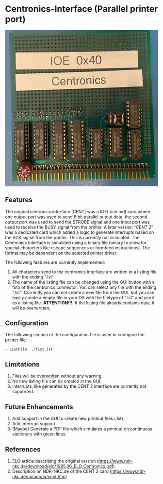 # Centronics-Interface (Parallel printer port)

![CENTRONICS-Interface](./CENTRONICS.png)

## Features
The original centronics interface (CENT) was a IOE(./ioe.md) card where one output port was used to send 8 bit parallel outout data, the second output port was used to send the STROBE signal and one input port was used to receive the BUSY signal from the printer.
A later version "CENT 2" was a dedicated card which added a logic to generate interrupts based on the ACK signal from the printer. This is currently not simulated.
The Centronics Interface is simulated using a binary file (binary to allow for special characters like escape sequences or formfeed instructions). The format may be dependent on the selected printer driver.

The following features are currently implemented:

1. All characters send to the centronics interface are written to a listing file with the ending ".lst".
2. The name of the listing file can be changed using the GUI button with a foto of the centronics connector. You can select any file with the ending ".lst". Currently you can not create a new file from the GUI, but you can easily create a empty file in your OS with the filetype of ".lst" and use it as a listing file. **ATTENTION!!!**: If the listing file already contains data, it will be overwritten, 

## Configuration

The following section of the configuration file is used to configure the printer file:

    - ListFile: ./list.lst

## Limitations

1. Files will be overwritten without any warning.
2. No new listing file can be created in the GUI.
3. Interrupts, like generated by the CENT 2 interface are currently not supported.

## Future Enhancements

1. Add support in the GUI to create new printout files (.lst).
2. Add interrupt support.
3. (Maybe) Generate a PDF file which simulates a printout on continuous stationery with green lines. 

## References

1. ELO article describing the original version (https://www.ndr-nkc.de/download/elo/1985.06_ELO_Centronics.pdf)
2. Description on NDR-NKC.de of the CENT 2 card (https://www.ndr-nkc.de/compo/io/cent.htm)